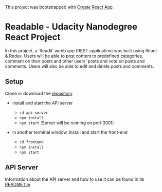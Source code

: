 This project was bootstrapped with [Create React App](https://github.com/facebookincubator/create-react-app).

# Readable - Udacity Nanodegree React Project

In this project, a 'Readit' webb app (REST application) was built using React & Redux. Users will be able to post content to predefined categories, comment on their posts and other users' posts and vote on posts and comments. Users will also be able to edit and delete posts and comments.

## Setup

Clone or download the [repository](https://github.com/Dueonkim89/ReactND-Readable-Project).

* Install and start the API server
    - `cd api-server`
    - `npm install`
    - `npm start` (Server will be running on port 3001)
    
* In another terminal window, install and start the front-end
    - `cd frontend`
    - `npm install`
    - `npm start`

## API Server

Information about the API server and how to use it can be found in its [README file](api-server/README.md).
